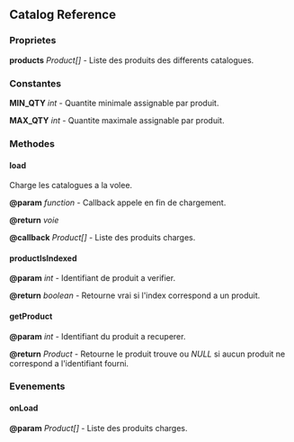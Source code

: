 ## Catalog Reference

### Proprietes

**products** *Product[]* - Liste des produits des differents catalogues.

### Constantes

**MIN_QTY** *int* - Quantite minimale assignable par produit.

**MAX_QTY** *int* - Quantite maximale assignable par produit.

### Methodes

#### load

Charge les catalogues a la volee.

**@param** *function* - Callback appele en fin de chargement.

**@return** *voie*

**@callback** *Product[]* - Liste des produits charges.

#### productIsIndexed

**@param** *int* - Identifiant de produit a verifier.

**@return** *boolean* - Retourne vrai si l'index correspond a un produit.

#### getProduct

**@param** *int* - Identifiant du produit a recuperer.

**@return** *Product* - Retourne le produit trouve ou *NULL* si aucun produit ne correspond a l'identifiant fourni.

### Evenements

#### onLoad

**@param** *Product[]* - Liste des produits charges.